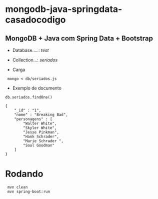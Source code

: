 mongodb-java-springdata-casadocodigo
====================================

MongoDB + Java com Spring Data  + Bootstrap
--------------------------------------------

* Database.....: *test*
* Collection...: *seriados*

* Carga 

```
 mongo < db/seriados.js
```


* Exemplo de documento

```
db.seriados.findOne()
 
{
    "_id" : "1",
    "nome" : "Breaking Bad",
    "personagens" : [ 
        "Walter White", 
        "Skyler White", 
        "Jesse Pinkman", 
        "Hank Schrader", 
        "Marie Schrader ", 
        "Saul Goodman"
    ]
}
```


# Rodando


```
 mvn clean  
 mvn spring-boot:run

```
